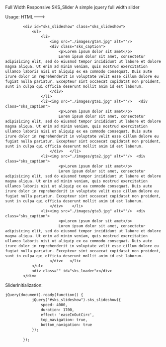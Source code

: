 Full Width Responsive SKS_Slider
A simple jquery full width slider

Usage:
HTML--->

            <div id="sks_slideshow" class="sks_slideshow">               
                <ul>
                    <li>
                        <img src="./images/gta4.jpg" alt=""/>
                        <div class="sks_caption">  
                            <p>Lorem ipsum dolor sit amet</p>
                            Lorem ipsum dolor sit amet, consectetur adipisicing elit, sed do eiusmod tempor incididunt ut labore et dolore magna aliqua. Ut enim ad minim veniam, quis nostrud exercitation ullamco laboris nisi ut aliquip ex ea commodo consequat. Duis aute irure dolor in reprehenderit in voluptate velit esse cillum dolore eu fugiat nulla pariatur. Excepteur sint occaecat cupidatat non proident, sunt in culpa qui officia deserunt mollit anim id est laborum.
                        </div>                    
                    </li>
                    <li><img src="./images/gta1.jpg" alt=""/>   <div class="sks_caption">  
                            <p>Lorem ipsum dolor sit amet</p>
                            Lorem ipsum dolor sit amet, consectetur adipisicing elit, sed do eiusmod tempor incididunt ut labore et dolore magna aliqua. Ut enim ad minim veniam, quis nostrud exercitation ullamco laboris nisi ut aliquip ex ea commodo consequat. Duis aute irure dolor in reprehenderit in voluptate velit esse cillum dolore eu fugiat nulla pariatur. Excepteur sint occaecat cupidatat non proident, sunt in culpa qui officia deserunt mollit anim id est laborum.
                        </div>   </li>
                    <li><img src="./images/gta2.jpg" alt=""/>  <div class="sks_caption">  
                            <p>Lorem ipsum dolor sit amet</p>
                            Lorem ipsum dolor sit amet, consectetur adipisicing elit, sed do eiusmod tempor incididunt ut labore et dolore magna aliqua. Ut enim ad minim veniam, quis nostrud exercitation ullamco laboris nisi ut aliquip ex ea commodo consequat. Duis aute irure dolor in reprehenderit in voluptate velit esse cillum dolore eu fugiat nulla pariatur. Excepteur sint occaecat cupidatat non proident, sunt in culpa qui officia deserunt mollit anim id est laborum.
                        </div>    </li>
                    <li><img src="./images/gta3.jpg" alt=""/>  <div class="sks_caption">  
                            <p>Lorem ipsum dolor sit amet</p>
                            Lorem ipsum dolor sit amet, consectetur adipisicing elit, sed do eiusmod tempor incididunt ut labore et dolore magna aliqua. Ut enim ad minim veniam, quis nostrud exercitation ullamco laboris nisi ut aliquip ex ea commodo consequat. Duis aute irure dolor in reprehenderit in voluptate velit esse cillum dolore eu fugiat nulla pariatur. Excepteur sint occaecat cupidatat non proident, sunt in culpa qui officia deserunt mollit anim id est laborum.
                        </div>   </li>
                </ul> 
                <div class="" id="sks_loader"></div>
            </div>


SliderInitialization:

    jQuery(document).ready(function() {
                jQuery("#sks_slideshow").sks_slideshow({
                    speed: 4000,
                    duration: 1700,
                    effect: 'easeInOutCirc',
                    top_navigation: true,
                    bottom_navigation: true
                });

            });
